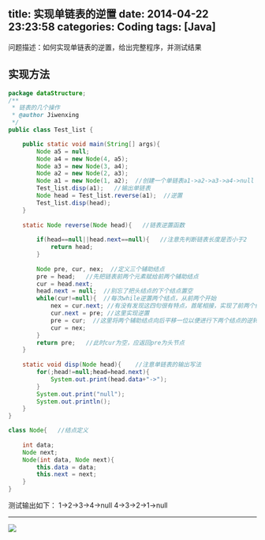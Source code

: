 title: 实现单链表的逆置
date: 2014-04-22 23:23:58
categories: Coding
tags: [Java]
---

问题描述：如何实现单链表的逆置，给出完整程序，并测试结果
<!-- more -->
## 实现方法
```java
package dataStructure;
/**
 * 链表的几个操作
 * @author Jiwenxing
 */
public class Test_list {

	public static void main(String[] args){
		Node a5 = null;
		Node a4 = new Node(4, a5);
		Node a3 = new Node(3, a4);
		Node a2 = new Node(2, a3);
		Node a1 = new Node(1, a2);  //创建一个单链表a1->a2->a3->a4->null
		Test_list.disp(a1);   //输出单链表
		Node head = Test_list.reverse(a1);  //逆置
		Test_list.disp(head);	
	}
	
	static Node reverse(Node head){   //链表逆置函数
		
		if(head==null||head.next==null){   //注意先判断链表长度是否小于2
			return head;
		}
		
		Node pre, cur, nex;  //定义三个辅助结点
		pre = head;   //先把链表前两个元素赋给前两个辅助结点
		cur = head.next;
		head.next = null;  //别忘了把头结点的下个结点置空
		while(cur!=null){  //每次while逆置两个结点，从前两个开始
			nex = cur.next; //有没有发现这四句很有特点，首尾相接，实现了前两个结点的逆置
			cur.next = pre; //这里实现逆置
			pre = cur;  //这里将两个辅助结点向后平移一位以便进行下两个结点的逆转
			cur = nex;
		}
		return pre;   //此时cur为空，应返回pre为头节点
	}
	
	static void disp(Node head){    //注意单链表的输出写法
		for(;head!=null;head=head.next){
			System.out.print(head.data+"->");
		}
		System.out.print("null");
		System.out.println();
	}		
}

class Node{   //结点定义
	
	int data;
	Node next;
	Node(int data, Node next){
		this.data = data;
		this.next = next;
	}	
}

```

测试输出如下：
1->2->3->4->null
4->3->2->1->null

----------
![](http://7u2eve.com1.z0.glb.clouddn.com/blogpic/E___0109GD00SIGT.gif)